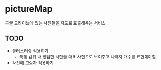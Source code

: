 # pictureMap

구글 드라이브에 있는 사진들을 지도로 표출해주는 서비스

## TODO
- 클러스터링 적용하기
  - 특정 범위 내 랜덤한 사진을 대표 사진으로 보여주고 나머지 개수를 표현해야함
- 사진에 그림자 적용하기
